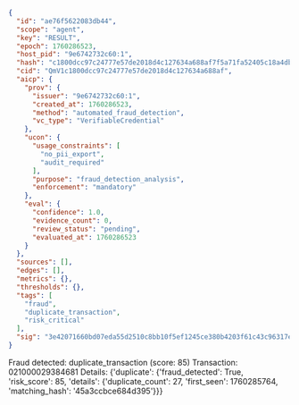 ```json
{
  "id": "ae76f5622083db44",
  "scope": "agent",
  "key": "RESULT",
  "epoch": 1760286523,
  "host_pid": "9e6742732c60:1",
  "hash": "c1800dcc97c24777e57de2018d4c127634a688af7f5a71fa52405c18a4db4837",
  "cid": "QmV1c1800dcc97c24777e57de2018d4c127634a688af",
  "aicp": {
    "prov": {
      "issuer": "9e6742732c60:1",
      "created_at": 1760286523,
      "method": "automated_fraud_detection",
      "vc_type": "VerifiableCredential"
    },
    "ucon": {
      "usage_constraints": [
        "no_pii_export",
        "audit_required"
      ],
      "purpose": "fraud_detection_analysis",
      "enforcement": "mandatory"
    },
    "eval": {
      "confidence": 1.0,
      "evidence_count": 0,
      "review_status": "pending",
      "evaluated_at": 1760286523
    }
  },
  "sources": [],
  "edges": [],
  "metrics": {},
  "thresholds": {},
  "tags": [
    "fraud",
    "duplicate_transaction",
    "risk_critical"
  ],
  "sig": "3e42071660bd07eda55d2510c8bb10f5ef1245ce380b4203f61c43c96317e91e"
}
```

Fraud detected: duplicate_transaction (score: 85)
Transaction: 021000029384681
Details: {'duplicate': {'fraud_detected': True, 'risk_score': 85, 'details': {'duplicate_count': 27, 'first_seen': 1760285764, 'matching_hash': '45a3ccbce684d395'}}}